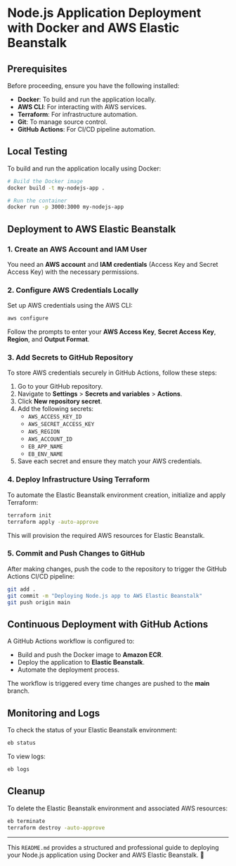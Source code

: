 # Node.js Application Deployment with Docker and AWS Elastic Beanstalk

## Prerequisites
Before proceeding, ensure you have the following installed:

- **Docker**: To build and run the application locally.
- **AWS CLI**: For interacting with AWS services.
- **Terraform**: For infrastructure automation.
- **Git**: To manage source control.
- **GitHub Actions**: For CI/CD pipeline automation.

## Local Testing
To build and run the application locally using Docker:

```sh
# Build the Docker image
docker build -t my-nodejs-app .

# Run the container
docker run -p 3000:3000 my-nodejs-app
```

## Deployment to AWS Elastic Beanstalk
### 1. Create an AWS Account and IAM User
You need an **AWS account** and **IAM credentials** (Access Key and Secret Access Key) with the necessary permissions.

### 2. Configure AWS Credentials Locally
Set up AWS credentials using the AWS CLI:

```sh
aws configure
```

Follow the prompts to enter your **AWS Access Key**, **Secret Access Key**, **Region**, and **Output Format**.

<!-- ### 3. Assign Required Permissions
To allow AWS Elastic Beanstalk to manage deployments, attach the following policies to the IAM role:

```sh
aws iam attach-role-policy --role-name elastic_beanstalk_role \
  --policy-arn arn:aws:iam::aws:policy/AWSElasticBeanstalkFullAccess

aws iam attach-role-policy --role-name elastic_beanstalk_role \
  --policy-arn arn:aws:iam::aws:policy/AWSElasticBeanstalkManagedUpdatesCustomerRolePolicy

aws iam attach-role-policy --role-name elastic_beanstalk_role \
  --policy-arn arn:aws:iam::aws:policy/AWSElasticBeanstalkService

aws iam attach-role-policy --role-name elastic_beanstalk_role \
  --policy-arn arn:aws:iam::aws:policy/AmazonEC2ContainerRegistryFullAccess
``` -->

### 3. Add Secrets to GitHub Repository
To store AWS credentials securely in GitHub Actions, follow these steps:

1. Go to your GitHub repository.
2. Navigate to **Settings** > **Secrets and variables** > **Actions**.
3. Click **New repository secret**.
4. Add the following secrets:
   - `AWS_ACCESS_KEY_ID`
   - `AWS_SECRET_ACCESS_KEY`
   - `AWS_REGION`
   - `AWS_ACCOUNT_ID`
   - `EB_APP_NAME`
   - `EB_ENV_NAME`
5. Save each secret and ensure they match your AWS credentials.

### 4. Deploy Infrastructure Using Terraform
To automate the Elastic Beanstalk environment creation, initialize and apply Terraform:

```sh
terraform init
terraform apply -auto-approve
```

This will provision the required AWS resources for Elastic Beanstalk.

### 5. Commit and Push Changes to GitHub
After making changes, push the code to the repository to trigger the GitHub Actions CI/CD pipeline:

```sh
git add .
git commit -m "Deploying Node.js app to AWS Elastic Beanstalk"
git push origin main
```

## Continuous Deployment with GitHub Actions
A GitHub Actions workflow is configured to:

- Build and push the Docker image to **Amazon ECR**.
- Deploy the application to **Elastic Beanstalk**.
- Automate the deployment process.

The workflow is triggered every time changes are pushed to the **main** branch.

## Monitoring and Logs
To check the status of your Elastic Beanstalk environment:

```sh
eb status
```

To view logs:

```sh
eb logs
```

## Cleanup
To delete the Elastic Beanstalk environment and associated AWS resources:

```sh
eb terminate
terraform destroy -auto-approve
```

---

This `README.md` provides a structured and professional guide to deploying your Node.js application using Docker and AWS Elastic Beanstalk. 🚀

